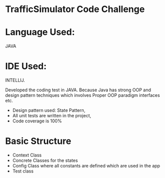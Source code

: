 # TrafficSimulator Code Challenge

# Language Used:
JAVA

# IDE Used:
INTELLIJ.

Developed the coding test in JAVA. Because Java has strong OOP and design pattern techniques which involves Proper OOP paradigm interfaces etc.

- Design pattern used: State Pattern,
- All unit tests are written in the project,
- Code coverage is 100%

# Basic Structure
- Context Class
- Concrete Classes for the states
- Config Class where all constants are defined which are used in the app
- Test class

